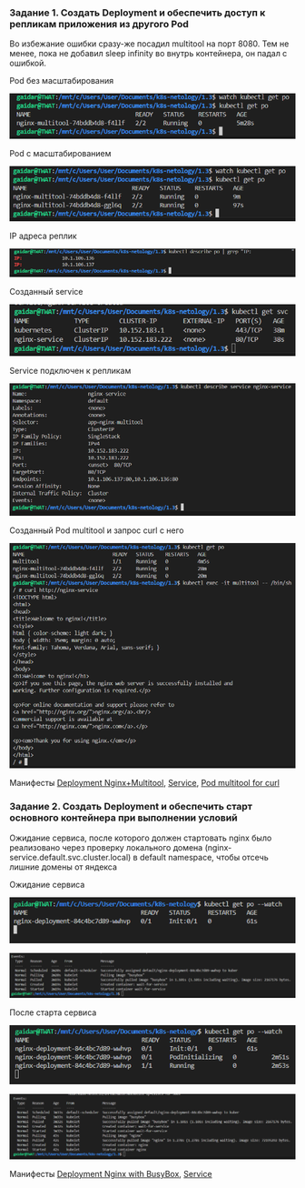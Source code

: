 ### Задание 1. Создать Deployment и обеспечить доступ к репликам приложения из другого Pod

Во избежание ошибки сразу-же посадил multitool на порт 8080. Тем не менее, пока не добавил sleep infinity во внутрь контейнера, он падал с ошибкой.

Pod без масштабирования

![alt text](deployment.png)

Pod с масштабированием

![alt text](deployment_replicas.png)

IP адреса реплик

![alt text](deployment_replicas_ip.png)

Созданный service

![alt text](service.png)

Service подключен к репликам

![alt text](service2.png)

Созданный Pod multitool и запрос curl с него

![alt text](curl_from_multitool.png)

Манифесты [Deployment Nginx+Multitool](deployment_nginx_multitool.yaml), [Service](service_for_replicas.yaml), [Pod multitool for curl](pod_multitool.yaml)

### Задание 2. Создать Deployment и обеспечить старт основного контейнера при выполнении условий

Ожидание сервиса, после которого должен стартовать nginx было реализовано через проверку локального домена (nginx-service.default.svc.cluster.local) в default namespace, чтобы отсечь лишние домены от яндекса

Ожидание сервиса

![alt text](wait_for_nginx_2.png)

![alt text](wait_for_nginx.png)

После старта сервиса

![alt text](start_nginx.png)

![alt text](start_nginx_2.png)

Манифесты [Deployment Nginx with BusyBox](deployment_nginx_busybox.yaml), [Service](service_for_replicas.yaml)